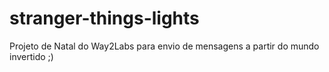 # stranger-things-lights
Projeto de Natal do Way2Labs para envio de mensagens a partir do mundo invertido ;)
